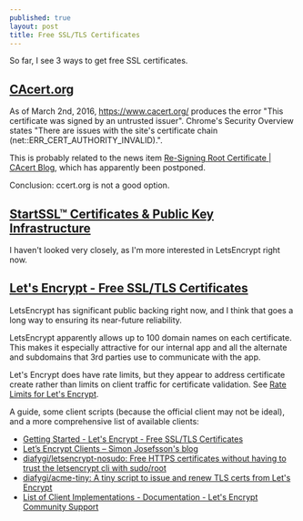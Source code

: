 ```yaml
---
published: true
layout: post
title: Free SSL/TLS Certificates
---
```



So far, I see 3 ways to get free SSL certificates.

## [CAcert.org](http://www.cacert.org/)

As of March 2nd, 2016, https://www.cacert.org/ produces the error "This certificate was signed by an untrusted issuer". Chrome's Security Overview states "There are issues with the site's certificate chain (net::ERR_CERT_AUTHORITY_INVALID).".

This is probably related to the news item [Re-Signing Root Certificate | CAcert Blog](http://blog.cacert.org/2015/12/re-signing-root-certificate/), which has apparently been postponed.

Conclusion: ccert.org is not a good option.


## [StartSSL™ Certificates & Public Key Infrastructure](https://www.startssl.com/Support?v=39)

I haven't looked very closely, as I'm more interested in LetsEncrypt right now.


## [Let's Encrypt - Free SSL/TLS Certificates](https://letsencrypt.org/)

LetsEncrypt has significant public backing right now, and I think that goes a long way to ensuring its near-future reliability.

LetsEncrypt apparently allows up to 100 domain names on each certificate. This makes it especially attractive for our internal app and all the alternate and subdomains that 3rd parties use to communicate with the app.

Let's Encrypt does have rate limits, but they appear to address certificate create rather than limits on client traffic for certificate validation. See [Rate Limits for Let's Encrypt](https://community.letsencrypt.org/t/rate-limits-for-lets-encrypt/6769).

A guide, some client scripts (because the official client may not be ideal), and a more comprehensive list of available clients:

* [Getting Started - Let's Encrypt - Free SSL/TLS Certificates](https://letsencrypt.org/getting-started/)
* [Let’s Encrypt Clients – Simon Josefsson's blog](https://blog.josefsson.org/2015/12/17/lets-encrypt-clients/)
* [diafygi/letsencrypt-nosudo: Free HTTPS certificates without having to trust the letsencrypt cli with sudo/root](https://github.com/diafygi/letsencrypt-nosudo)
* [diafygi/acme-tiny: A tiny script to issue and renew TLS certs from Let's Encrypt](https://github.com/diafygi/acme-tiny/)
* [List of Client Implementations - Documentation - Let's Encrypt Community Support](https://community.letsencrypt.org/t/list-of-client-implementations/2103)

